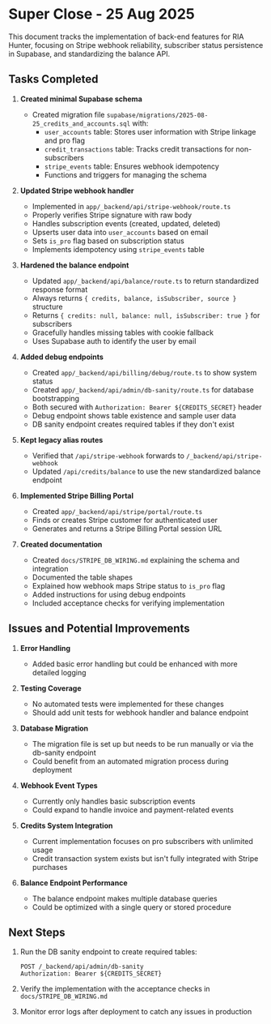 # Super Close - 25 Aug 2025

This document tracks the implementation of back-end features for RIA Hunter, focusing on Stripe webhook reliability, subscriber status persistence in Supabase, and standardizing the balance API.

## Tasks Completed

1. **Created minimal Supabase schema**
   - Created migration file `supabase/migrations/2025-08-25_credits_and_accounts.sql` with:
     - `user_accounts` table: Stores user information with Stripe linkage and pro flag
     - `credit_transactions` table: Tracks credit transactions for non-subscribers
     - `stripe_events` table: Ensures webhook idempotency
     - Functions and triggers for managing the schema

2. **Updated Stripe webhook handler**
   - Implemented in `app/_backend/api/stripe-webhook/route.ts`
   - Properly verifies Stripe signature with raw body
   - Handles subscription events (created, updated, deleted)
   - Upserts user data into `user_accounts` based on email
   - Sets `is_pro` flag based on subscription status
   - Implements idempotency using `stripe_events` table

3. **Hardened the balance endpoint**
   - Updated `app/_backend/api/balance/route.ts` to return standardized response format
   - Always returns `{ credits, balance, isSubscriber, source }` structure
   - Returns `{ credits: null, balance: null, isSubscriber: true }` for subscribers
   - Gracefully handles missing tables with cookie fallback
   - Uses Supabase auth to identify the user by email

4. **Added debug endpoints**
   - Created `app/_backend/api/billing/debug/route.ts` to show system status
   - Created `app/_backend/api/admin/db-sanity/route.ts` for database bootstrapping
   - Both secured with `Authorization: Bearer ${CREDITS_SECRET}` header
   - Debug endpoint shows table existence and sample user data
   - DB sanity endpoint creates required tables if they don't exist

5. **Kept legacy alias routes**
   - Verified that `/api/stripe-webhook` forwards to `/_backend/api/stripe-webhook`
   - Updated `/api/credits/balance` to use the new standardized balance endpoint

6. **Implemented Stripe Billing Portal**
   - Created `app/_backend/api/stripe/portal/route.ts`
   - Finds or creates Stripe customer for authenticated user
   - Generates and returns a Stripe Billing Portal session URL

7. **Created documentation**
   - Created `docs/STRIPE_DB_WIRING.md` explaining the schema and integration
   - Documented the table shapes
   - Explained how webhook maps Stripe status to `is_pro` flag
   - Added instructions for using debug endpoints
   - Included acceptance checks for verifying implementation

## Issues and Potential Improvements

1. **Error Handling**
   - Added basic error handling but could be enhanced with more detailed logging

2. **Testing Coverage**
   - No automated tests were implemented for these changes
   - Should add unit tests for webhook handler and balance endpoint

3. **Database Migration**
   - The migration file is set up but needs to be run manually or via the db-sanity endpoint
   - Could benefit from an automated migration process during deployment

4. **Webhook Event Types**
   - Currently only handles basic subscription events
   - Could expand to handle invoice and payment-related events

5. **Credits System Integration**
   - Current implementation focuses on pro subscribers with unlimited usage
   - Credit transaction system exists but isn't fully integrated with Stripe purchases

6. **Balance Endpoint Performance**
   - The balance endpoint makes multiple database queries
   - Could be optimized with a single query or stored procedure

## Next Steps

1. Run the DB sanity endpoint to create required tables: 
   ```
   POST /_backend/api/admin/db-sanity
   Authorization: Bearer ${CREDITS_SECRET}
   ```

2. Verify the implementation with the acceptance checks in `docs/STRIPE_DB_WIRING.md`

3. Monitor error logs after deployment to catch any issues in production